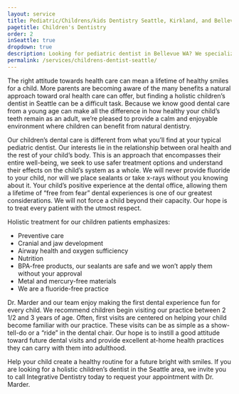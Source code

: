 ```yaml
---
layout: service
title: Pediatric/Childrens/kids Dentistry Seattle, Kirkland, and Bellevue, WA
pagetitle: Children's Dentistry
order: 2
inSeattle: true
dropdown: true
description: Looking for pediatric dentist in Bellevue WA? We specialize in pediatric dentistry and offer best dental care to infants, toddlers, children, and teens.
permalink: /services/childrens-dentist-seattle/
---
```


The right attitude towards health care can mean a lifetime of healthy smiles for a child. More parents are becoming aware of the many benefits a natural approach toward oral health care can offer, but finding a holistic children’s dentist in Seattle can be a difficult task. Because we know good dental care from a young age can make all the difference in how healthy your child’s teeth remain as an adult, we’re pleased to provide a calm and enjoyable environment where children can benefit from natural dentistry.

Our children’s dental care is different from what you’ll find at your typical pediatric dentist. Our interests lie in the relationship between oral health and the rest of your child’s body. This is an approach that encompasses their entire well-being, we seek to use safer treatment options and understand their effects on the child’s system as a whole. We will never provide fluoride to your child, nor will we place sealants or take x-rays without you knowing about it. Your child’s positive experience at the dental office, allowing them a lifetime of “free from fear” dental experiences is one of our greatest considerations. We will not force a child beyond their capacity. Our hope is to treat every patient with the utmost respect.

Holistic treatment for our children patients emphasizes:

* Preventive care
* Cranial and jaw development
* Airway health and oxygen sufficiency
* Nutrition
* BPA-free products, our sealants are safe and we won’t apply them without your approval
* Metal and mercury-free materials
* We are a fluoride-free practice

Dr. Marder and our team enjoy making the first dental experience fun for every child. We recommend children begin visiting our practice between 2 1/2 and 3 years of age. Often, first visits are centered on helping your child become familiar with our practice. These visits can be as simple as a show-tell-do or a “ride” in the dental chair. Our hope is to instill a good attitude toward future dental visits and provide excellent at-home health practices they can carry with them into adulthood.

Help your child create a healthy routine for a future bright with smiles. If you are looking for a holistic children’s dentist in the Seattle area, we invite you to call Integrative Dentistry today to request your appointment with Dr. Marder.
